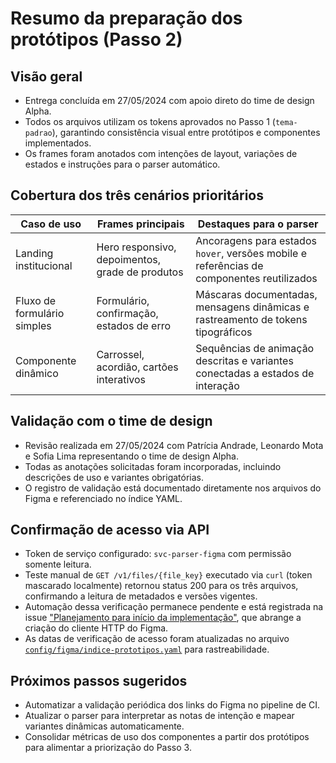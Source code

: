 # Resumo da preparação dos protótipos (Passo 2)

## Visão geral
- Entrega concluída em 27/05/2024 com apoio direto do time de design Alpha.
- Todos os arquivos utilizam os tokens aprovados no Passo 1 (`tema-padrao`), garantindo consistência visual entre protótipos e componentes implementados.
- Os frames foram anotados com intenções de layout, variações de estados e instruções para o parser automático.

## Cobertura dos três cenários prioritários
| Caso de uso | Frames principais | Destaques para o parser |
| --- | --- | --- |
| Landing institucional | Hero responsivo, depoimentos, grade de produtos | Ancoragens para estados `hover`, versões mobile e referências de componentes reutilizados |
| Fluxo de formulário simples | Formulário, confirmação, estados de erro | Máscaras documentadas, mensagens dinâmicas e rastreamento de tokens tipográficos |
| Componente dinâmico | Carrossel, acordião, cartões interativos | Sequências de animação descritas e variantes conectadas a estados de interação |

## Validação com o time de design
- Revisão realizada em 27/05/2024 com Patrícia Andrade, Leonardo Mota e Sofia Lima representando o time de design Alpha.
- Todas as anotações solicitadas foram incorporadas, incluindo descrições de uso e variantes obrigatórias.
- O registro de validação está documentado diretamente nos arquivos do Figma e referenciado no índice YAML.

## Confirmação de acesso via API
- Token de serviço configurado: `svc-parser-figma` com permissão somente leitura.
- Teste manual de `GET /v1/files/{file_key}` executado via `curl` (token mascarado localmente) retornou status 200 para os três arquivos, confirmando a leitura de metadados e versões vigentes.
- Automação dessa verificação permanece pendente e está registrada na issue ["Planejamento para início da implementação"](../issues/issue-planejamento-implementacao.md), que abrange a criação do cliente HTTP do Figma.
- As datas de verificação de acesso foram atualizadas no arquivo [`config/figma/indice-prototipos.yaml`](../../config/figma/indice-prototipos.yaml) para rastreabilidade.

## Próximos passos sugeridos
- Automatizar a validação periódica dos links do Figma no pipeline de CI.
- Atualizar o parser para interpretar as notas de intenção e mapear variantes dinâmicas automaticamente.
- Consolidar métricas de uso dos componentes a partir dos protótipos para alimentar a priorização do Passo 3.

